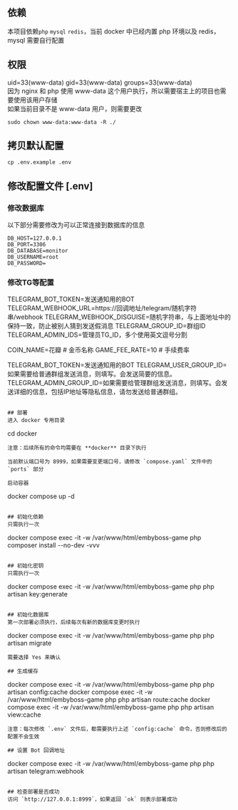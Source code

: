 ## 依赖
本项目依赖`php` `mysql` `redis`，当前 docker 中已经内置 php 环境以及 redis，mysql 需要自行配置

## 权限
uid=33(www-data) gid=33(www-data) groups=33(www-data) \
因为 nginx 和 php 使用 www-data 这个用户执行，所以需要宿主上的项目也需要使用该用户存储 \
如果当前目录不是 www-data 用户，则需要更改
```
sudo chown www-data:www-data -R ./
```

## 拷贝默认配置
```
cp .env.example .env
```

## 修改配置文件 [.env]

### 修改数据库
以下部分需要修改为可以正常连接到数据库的信息
```
DB_HOST=127.0.0.1
DB_PORT=3306
DB_DATABASE=monitor
DB_USERNAME=root
DB_PASSWORD=
```

### 修改TG等配置
TELEGRAM_BOT_TOKEN=发送通知用的BOT
TELEGRAM_WEBHOOK_URL=https://回调地址/telegram/随机字符串/webhook
TELEGRAM_WEBHOOK_DISGUISE=随机字符串，与上面地址中的保持一致，防止被别人猜到发送假消息
TELEGRAM_GROUP_ID=群组ID
TELEGRAM_ADMIN_IDS=管理员TG_ID，多个使用英文逗号分割

COIN_NAME=花瓣 # 金币名称
GAME_FEE_RATE=10 # 手续费率

TELEGRAM_BOT_TOKEN=发送通知用的BOT
TELEGRAM_USER_GROUP_ID=如果需要给普通群组发送消息，则填写。会发送简要的信息。
TELEGRAM_ADMIN_GROUP_ID=如果需要给管理群组发送消息，则填写。会发送详细的信息，包括IP地址等隐私信息，请勿发送给普通群组。
```

## 部署
进入 docker 专用目录
```
cd docker
```
注意：后续所有的命令均需要在 **docker** 目录下执行

当前默认端口号为 8999，如果需要变更端口号，请修改 `compose.yaml` 文件中的 `ports` 部分

启动容器
```
docker compose up -d
```

## 初始化依赖
只需执行一次
```
docker compose exec -it -w /var/www/html/embyboss-game php composer install --no-dev -vvv
```

## 初始化密钥
只需执行一次
```
docker compose exec -it -w /var/www/html/embyboss-game php php artisan key:generate
```

## 初始化数据库
第一次部署必须执行，后续每次有新的数据库变更时执行
```
docker compose exec -it -w /var/www/html/embyboss-game php php artisan migrate
```
需要选择 Yes 来确认

## 生成缓存
```
docker compose exec -it -w /var/www/html/embyboss-game php php artisan config:cache
docker compose exec -it -w /var/www/html/embyboss-game php php artisan route:cache
docker compose exec -it -w /var/www/html/embyboss-game php php artisan view:cache
```
注意：每次修改 `.env` 文件后，都需要执行上述 `config:cache` 命令，否则修改后的配置不会生效

## 设置 Bot 回调地址
```
docker compose exec -it -w /var/www/html/embyboss-game php php artisan telegram:webhook
```

## 检查部署是否成功
访问 `http://127.0.0.1:8999`，如果返回 `ok` 则表示部署成功
